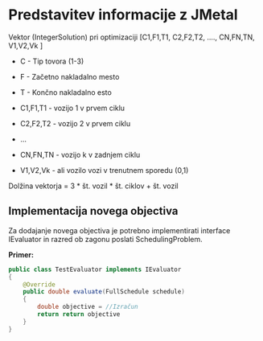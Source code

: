 # Predstavitev informacije z JMetal

Vektor (IntegerSolution) pri optimizaciji [C1,F1,T1,  C2,F2,T2,  ....,  CN,FN,TN,   V1,V2,Vk ] 

* C - Tip tovora (1-3)
* F - Začetno nakladalno mesto
* T - Končno nakladalno esto

* C1,F1,T1 - vozijo 1 v prvem ciklu
* C2,F2,T2 - vozijo 2 v prvem ciklu
* ...
* CN,FN,TN - vozijo k v zadnjem ciklu

* V1,V2,Vk - ali vozilo vozi v trenutnem sporedu (0,1)

Dolžina vektorja = 3 * št. vozil * št. ciklov + št. vozil

## Implementacija novega objectiva

Za dodajanje novega objectiva je potrebno implementirati interface IEvaluator in razred ob zagonu poslati SchedulingProblem.

**Primer:**
```java
public class TestEvaluator implements IEvaluator
{
    @Override
    public double evaluate(FullSchedule schedule)
    {
        double objective = //Izračun
        return return objective
    }
}
```

